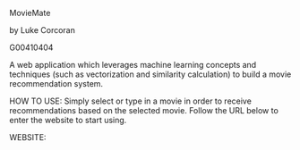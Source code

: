 MovieMate

by Luke Corcoran

G00410404

A web application which leverages machine learning concepts and techniques (such as vectorization and similarity calculation) to build a movie recommendation system.

HOW TO USE:
Simply select or type in a movie in order to receive recommendations based on the selected movie.
Follow the URL below to enter the website to start using.

WEBSITE: 
